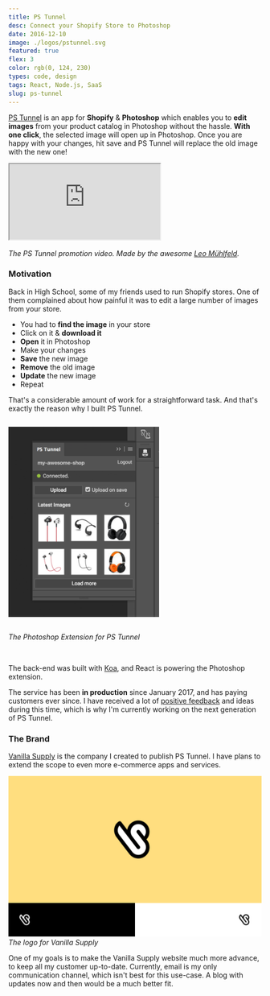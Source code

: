 ```yaml
---
title: PS Tunnel
desc: Connect your Shopify Store to Photoshop
date: 2016-12-10
image: ./logos/pstunnel.svg
featured: true
flex: 3
color: rgb(0, 124, 230)
types: code, design
tags: React, Node.js, SaaS
slug: ps-tunnel
---
```


[PS Tunnel](https://apps.shopify.com/photoshop-tunnel) is an app for **Shopify** & **Photoshop** which enables you to **edit images** from your product catalog in Photoshop without the hassle. **With one click**, the selected image will open up in Photoshop. Once you are happy with your changes, hit save and PS Tunnel will replace the old image with the new one!

<div class="youtube-embed">
  <iframe src="https://www.youtube.com/embed/MH6YCUzOW2I?showinfo=0&rel=0" allowfullscreen></iframe>
</div>

_The PS Tunnel promotion video. Made by the awesome [Leo Mühlfeld](https://leomuehlfeld.at)._

### Motivation

Back in High School, some of my friends used to run Shopify stores. One of them complained about how painful it was to edit a large number of images from your store.

- You had to **find the image** in your store
- Click on it & **download it**
- **Open** it in Photoshop
- Make your changes
- **Save** the new image
- **Remove** the old image
- **Update** the new image
- Repeat

That's a considerable amount of work for a straightforward task. And that's exactly the reason why I built PS Tunnel.

<div class="center">
<div class="screenshot-wrapper" style="max-width: 300px; display: inline-block;">

![Screenshot of PS Tunnel Photoshop extension](./assets/pstunnel-photoshop.png)

</div>
<div>

_The Photoshop Extension for PS Tunnel_

</div>
</div>
</br>

The back-end was built with [Koa](https://koajs.com/), and React is powering the Photoshop extension.

The service has been **in production** since January 2017, and has paying customers ever since. I have received a lot of [positive feedback](https://apps.shopify.com/photoshop-tunnel#reviews) and ideas during this time, which is why I'm currently working on the next generation of PS Tunnel.

### The Brand

[Vanilla Supply](https://vanilla.supply) is the company I created to publish PS Tunnel. I have plans to extend the scope to even more e-commerce apps and services.

![Vanilla Supply Brand](./assets/pstunnel-vanilla-supply.png)
_The logo for Vanilla Supply_

One of my goals is to make the Vanilla Supply website much more advance, to keep all my customer up-to-date. Currently, email is my only communication channel, which isn't best for this use-case. A blog with updates now and then would be a much better fit.
